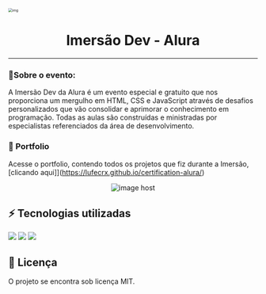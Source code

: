 <img src="https://imersao.dev/assets/img/imersoes/dev-2021/og-imersao-dev.1647533645.jpg" alt="img" style="zoom: 50%;" />

<h1 align="center">Imersão Dev - Alura<br></h1>

------

### 🎇Sobre o evento: 

A Imersão Dev da Alura é um evento especial e gratuito que nos proporciona um mergulho em HTML, CSS e JavaScript através de desafios personalizados que vão consolidar e aprimorar o conhecimento em programação. Todas as aulas são construídas e ministradas por especialistas referenciados da área de desenvolvimento.

### 🎈 Portfolio

Acesse o portfolio, contendo todos os projetos que fiz durante a Imersão, [clicando aqui]](https://lufecrx.github.io/certification-alura/)

<p align="center"><img src="https://images2.imgbox.com/8d/b9/nku7rYEr_o.png" alt="image host"/></p>

## ⚡️ Tecnologias utilizadas
<a href="https://developer.mozilla.org/en-US/docs/Web/Guide/HTML/HTML5" target="_blank"><img  src="https://img.shields.io/static/v1?label=&message=html5&color=0D1017&style=for-the-badge&logo=html5&logoColor=E34F26&link=https://leftgithub.com"/></a> <a href="https://developer.mozilla.org/en-US/docs/Web/CSS"><img  src="https://img.shields.io/static/v1?label=&message=css3&color=0D1017&style=for-the-badge&logo=css3&logoColor=1572B6"/></a> <a href="https://www.javascript.com/"><img  src="https://img.shields.io/static/v1?label=&message=javascript&color=0D1017&style=for-the-badge&logo=javascript&logoColor=F7DF1E"/></a>

## 📝 Licença
O projeto se encontra sob licença MIT.

